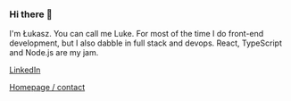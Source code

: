 ### Hi there 👋

I'm Łukasz. You can call me Luke. For most of the time I do front-end development, but I also dabble in full stack and devops. React, TypeScript and Node.js are my jam. 

[LinkedIn](https://www.linkedin.com/in/lukaszwojcik/)

[Homepage / contact](https://www.lukaszwojcik.net/)
